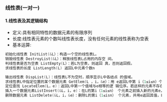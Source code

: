 ### 线性表(一对一)
#### 1.线性表及其逻辑结构
- 定义:具有相同特性的数据元素的有限序列
- 长度:线性表元素的个数叫线性表长度，没有任何元素的线性表称为空表
- 基本运算:
```c
初始化线性表 InitList(&L）：构造一个空的线性表L。 
销毁线性表 DestroyList(&L）：释放线性表L占用的内存空 间。
判线性表是否为空表 ListEmpty(L）：若L为空表，则返回 真，否则返回假。 
求线性表的长度 ListLength(L) 返回L中元素个数n

输出线性表 DispList(L)：线性表L不为空时，顺序显示L中各结点 的值域。
求线性表L中指定位置的某个数据元素 GetElem(L ，i，&e）：用 e返回L中第 i（1≤i≤n）个元素的值。 
定位查找 LocateElem(L，e)：返回L中第一个值域与e相等的逻 辑位序。若这样的元素不存在，则返回值为0。 
插入一个数据元素ListInsert(&L，i，e)：在L的第i（1≤i≤n） 个元素之前插入新的元素e，L的长度增1。 
删除数据元素 ListDelete(&L，i，&e）：删除L的第i（1≤isn） 个元素，并用e返回其值，L的长度减1。


```
